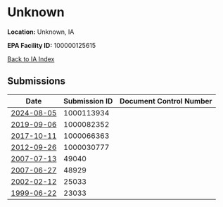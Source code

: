 # Unknown

**Location:** Unknown, IA

**EPA Facility ID:** 100000125615

[Back to IA Index](../../index.md)

## Submissions

| Date | Submission ID | Document Control Number |
|------|--------------|-------------------------|
| [2024-08-05](submissions/1000113934.md) | 1000113934 |  |
| [2019-09-06](submissions/1000082352.md) | 1000082352 |  |
| [2017-10-11](submissions/1000066363.md) | 1000066363 |  |
| [2012-09-26](submissions/1000030777.md) | 1000030777 |  |
| [2007-07-13](submissions/49040.md) | 49040 |  |
| [2007-06-27](submissions/48929.md) | 48929 |  |
| [2002-02-12](submissions/25033.md) | 25033 |  |
| [1999-06-22](submissions/23033.md) | 23033 |  |
